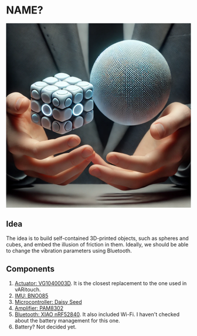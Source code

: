 # NAME?

![alt text](image.webp)

## Idea
The idea is to build self-contained 3D-printed objects, such as spheres and cubes, and embed the illusion of friction in them. Ideally, we should be able to change the vibration parameters using Bluetooth.

## Components
1. [Actuator: VG1040003D](https://www.digikey.com/en/products/detail/vybronics-inc/VG1040003D/10285886). It is the closest replacement to the one used in vARitouch.
2. [IMU: BNO085](https://www.adafruit.com/product/4754)
3. [Microcontroller: Daisy Seed](https://electro-smith.com/products/daisy-seed)
4. [Amplifier: PAM8302](https://www.adafruit.com/product/2130)
5. [Bluetooth: XIAO nRF52840](https://www.seeedstudio.com/Seeed-XIAO-BLE-nRF52840-p-5201.html). It also included Wi-Fi. I haven't checked about the battery management for this one.
6. Battery? Not decided yet.
